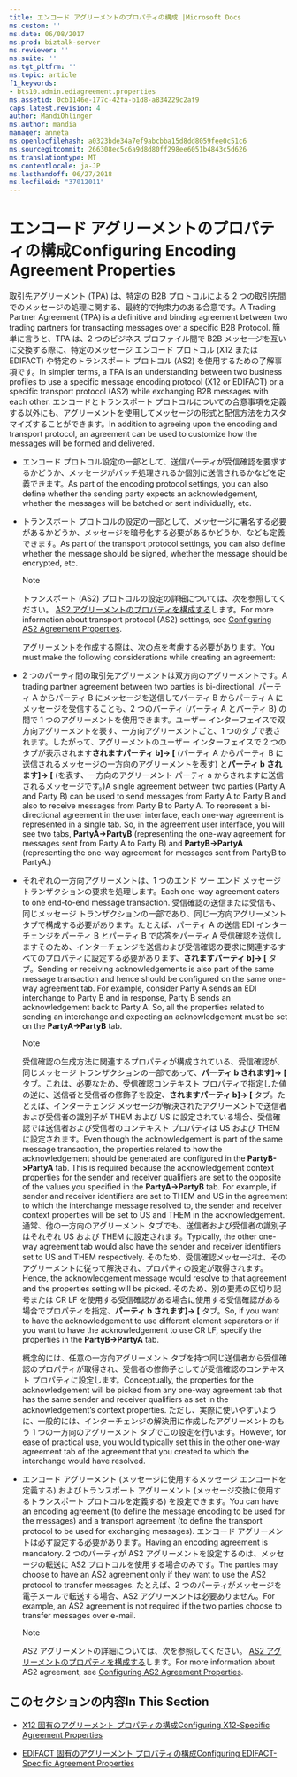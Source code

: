 ```yaml
---
title: エンコード アグリーメントのプロパティの構成 |Microsoft Docs
ms.custom: ''
ms.date: 06/08/2017
ms.prod: biztalk-server
ms.reviewer: ''
ms.suite: ''
ms.tgt_pltfrm: ''
ms.topic: article
f1_keywords:
- bts10.admin.ediagreement.properties
ms.assetid: 0cb1146e-177c-42fa-b1d8-a834229c2af9
caps.latest.revision: 4
author: MandiOhlinger
ms.author: mandia
manager: anneta
ms.openlocfilehash: a0323bde34a7ef9abcbba15d8dd8059fee0c51c6
ms.sourcegitcommit: 266308ec5c6a9d8d80ff298ee6051b4843c5d626
ms.translationtype: MT
ms.contentlocale: ja-JP
ms.lasthandoff: 06/27/2018
ms.locfileid: "37012011"
---
```

# <a name="configuring-encoding-agreement-properties"></a><span data-ttu-id="70c1f-102">エンコード アグリーメントのプロパティの構成</span><span class="sxs-lookup"><span data-stu-id="70c1f-102">Configuring Encoding Agreement Properties</span></span>
<span data-ttu-id="70c1f-103">取引先アグリーメント (TPA) は、特定の B2B プロトコルによる 2 つの取引先間でのメッセージの処理に関する、最終的で拘束力のある合意です。</span><span class="sxs-lookup"><span data-stu-id="70c1f-103">A Trading Partner Agreement (TPA) is a definitive and binding agreement between two trading partners for transacting messages over a specific B2B Protocol.</span></span> <span data-ttu-id="70c1f-104">簡単に言うと、TPA は、2 つのビジネス プロファイル間で B2B メッセージを互いに交換する際に、特定のメッセージ エンコード プロトコル (X12 または EDIFACT) や特定のトランスポート プロトコル (AS2) を使用するための了解事項です。</span><span class="sxs-lookup"><span data-stu-id="70c1f-104">In simpler terms, a TPA is an understanding between two business profiles to use a specific message encoding protocol (X12 or EDIFACT) or a specific transport protocol (AS2) while exchanging B2B messages with each other.</span></span> <span data-ttu-id="70c1f-105">エンコードとトランスポート プロトコルについての合意事項を定義する以外にも、アグリーメントを使用してメッセージの形式と配信方法をカスタマイズすることができます。</span><span class="sxs-lookup"><span data-stu-id="70c1f-105">In addition to agreeing upon the encoding and transport protocol, an agreement can be used to customize how the messages will be formed and delivered.</span></span>  
  
- <span data-ttu-id="70c1f-106">エンコード プロトコル設定の一部として、送信パーティが受信確認を要求するかどうか、メッセージがバッチ処理されるか個別に送信されるかなどを定義できます。</span><span class="sxs-lookup"><span data-stu-id="70c1f-106">As part of the encoding protocol settings, you can also define whether the sending party expects an acknowledgement, whether the messages will be batched or sent individually, etc.</span></span>  
  
- <span data-ttu-id="70c1f-107">トランスポート プロトコルの設定の一部として、メッセージに署名する必要があるかどうか、メッセージを暗号化する必要があるかどうか、なども定義できます。</span><span class="sxs-lookup"><span data-stu-id="70c1f-107">As part of the transport protocol settings, you can also define whether the message should be signed, whether the message should be encrypted, etc.</span></span>  
  
  > [!NOTE]
  >  <span data-ttu-id="70c1f-108">トランスポート (AS2) プロトコルの設定の詳細については、次を参照してください。 [AS2 アグリーメントのプロパティを構成する](../core/configuring-as2-agreement-properties.md)します。</span><span class="sxs-lookup"><span data-stu-id="70c1f-108">For more information about transport protocol (AS2) settings, see [Configuring AS2 Agreement Properties](../core/configuring-as2-agreement-properties.md).</span></span>  
  
  <span data-ttu-id="70c1f-109">アグリーメントを作成する際は、次の点を考慮する必要があります。</span><span class="sxs-lookup"><span data-stu-id="70c1f-109">You must make the following considerations while creating an agreement:</span></span>  
  
- <span data-ttu-id="70c1f-110">2 つのパーティ間の取引先アグリーメントは双方向のアグリーメントです。</span><span class="sxs-lookup"><span data-stu-id="70c1f-110">A trading partner agreement between two parties is bi-directional.</span></span> <span data-ttu-id="70c1f-111">パーティ A からパーティ B にメッセージを送信してパーティ B からパーティ A にメッセージを受信することも、2 つのパーティ (パーティ A とパーティ B) の間で 1 つのアグリーメントを使用できます。ユーザー インターフェイスで双方向アグリーメントを表す、一方向アグリーメントごと、1 つのタブで表されます。したがって、アグリーメントのユーザー インターフェイスで 2 つのタブが表示されます**されますパーティ b]-> [** (パーティ A からパーティ B に送信されるメッセージの一方向のアグリーメントを表す) と**パーティ b されます]-> [** (を表す、一方向のアグリーメント パーティ a からされますに送信されるメッセージです。)</span><span class="sxs-lookup"><span data-stu-id="70c1f-111">A single agreement between two parties (Party A and Party B) can be used to send messages from Party A to Party B and also to receive messages from Party B to Party A. To represent a bi-directional agreement in the user interface, each one-way agreement is represented in a single tab. So, in the agreement user interface, you will see two tabs, **PartyA->PartyB** (representing the one-way agreement for messages sent from Party A to Party B) and **PartyB->PartyA** (representing the one-way agreement for messages sent from PartyB to PartyA.)</span></span>  
  
- <span data-ttu-id="70c1f-112">それぞれの一方向アグリーメントは、1 つのエンド ツー エンド メッセージ トランザクションの要求を処理します。</span><span class="sxs-lookup"><span data-stu-id="70c1f-112">Each one-way agreement caters to one end-to-end message transaction.</span></span> <span data-ttu-id="70c1f-113">受信確認の送信または受信も、同じメッセージ トランザクションの一部であり、同じ一方向アグリーメント タブで構成する必要があります。たとえば、パーティ A の送信 EDI インターチェンジをパーティ B とパーティ B で応答をパーティ A 受信確認を送信しますそのため、インターチェンジを送信および受信確認の要求に関連するすべてのプロパティに設定する必要があります、**されますパーティ b]-> [** タブ。</span><span class="sxs-lookup"><span data-stu-id="70c1f-113">Sending or receiving acknowledgements is also part of the same message transaction and hence should be configured on the same one-way agreement tab. For example, consider Party A sends an EDI interchange to Party B and in response, Party B sends an acknowledgement back to Party A. So, all the properties related to sending an interchange and expecting an acknowledgement must be set on the **PartyA->PartyB** tab.</span></span>  
  
  > [!NOTE]
  >  <span data-ttu-id="70c1f-114">受信確認の生成方法に関連するプロパティが構成されている、受信確認が、同じメッセージ トランザクションの一部であって、**パーティ b されます]-> [** タブ。これは、必要なため、受信確認コンテキスト プロパティで指定した値の逆に、送信者と受信者の修飾子を設定、**されますパーティ b]-> [** タブ。たとえば、インターチェンジ メッセージが解決されたアグリーメントで送信者および受信者の識別子が THEM および US に設定されている場合、受信確認では送信者および受信者のコンテキスト プロパティは US および THEM に設定されます。</span><span class="sxs-lookup"><span data-stu-id="70c1f-114">Even though the acknowledgement is part of the same message transaction, the properties related to how the acknowledgement should be generated are configured in the **PartyB->PartyA** tab. This is required because the acknowledgement context properties for the sender and receiver qualifiers are set to the opposite of the values you specified in the **PartyA->PartyB** tab. For example, if sender and receiver identifiers are set to THEM and US in the agreement to which the interchange message resolved to, the sender and receiver context properties will be set to US and THEM in the acknowledgement.</span></span> <span data-ttu-id="70c1f-115">通常、他の一方向のアグリーメント タブでも、送信者および受信者の識別子はそれぞれ US および THEM に設定されます。</span><span class="sxs-lookup"><span data-stu-id="70c1f-115">Typically, the other one-way agreement tab would also have the sender and receiver identifiers set to US and THEM respectively.</span></span> <span data-ttu-id="70c1f-116">そのため、受信確認メッセージは、そのアグリーメントに従って解決され、プロパティの設定が取得されます。</span><span class="sxs-lookup"><span data-stu-id="70c1f-116">Hence, the acknowledgement message would resolve to that agreement and the properties setting will be picked.</span></span> <span data-ttu-id="70c1f-117">そのため、別の要素の区切り記号または CR LF を使用する受信確認がある場合に使用する受信確認がある場合でプロパティを指定、**パーティ b されます]-> [** タブ。</span><span class="sxs-lookup"><span data-stu-id="70c1f-117">So, if you want to have the acknowledgement to use different element separators or if you want to have the acknowledgement to use CR LF, specify the properties in the **PartyB->PartyA** tab.</span></span>  
  >   
  >  <span data-ttu-id="70c1f-118">概念的には、任意の一方向アグリーメント タブを持つ同じ送信者から受信確認のプロパティが取得され、受信者の修飾子としてが受信確認のコンテキスト プロパティに設定します。</span><span class="sxs-lookup"><span data-stu-id="70c1f-118">Conceptually, the properties for the acknowledgement will be picked from any one-way agreement tab that has the same sender and receiver qualifiers as set in the acknowledgement’s context properties.</span></span> <span data-ttu-id="70c1f-119">ただし、実際に使いやすいように、一般的には、インターチェンジの解決用に作成したアグリーメントのもう 1 つの一方向のアグリーメント タブでこの設定を行います。</span><span class="sxs-lookup"><span data-stu-id="70c1f-119">However, for ease of practical use, you would typically set this in the other one-way agreement tab of the agreement that you created to which the interchange would have resolved.</span></span>  
  
- <span data-ttu-id="70c1f-120">エンコード アグリーメント (メッセージに使用するメッセージ エンコードを定義する) およびトランスポート アグリーメント (メッセージ交換に使用するトランスポート プロトコルを定義する) を設定できます。</span><span class="sxs-lookup"><span data-stu-id="70c1f-120">You can have an encoding agreement (to define the message encoding to be used for the messages) and a transport agreement (to define the transport protocol to be used for exchanging messages).</span></span> <span data-ttu-id="70c1f-121">エンコード アグリーメントは必ず設定する必要があります。</span><span class="sxs-lookup"><span data-stu-id="70c1f-121">Having an encoding agreement is mandatory.</span></span> <span data-ttu-id="70c1f-122">2 つのパーティが AS2 アグリーメントを設定するのは、メッセージの転送に AS2 プロトコルを使用する場合のみです。</span><span class="sxs-lookup"><span data-stu-id="70c1f-122">The parties may choose to have an AS2 agreement only if they want to use the AS2 protocol to transfer messages.</span></span> <span data-ttu-id="70c1f-123">たとえば、2 つのパーティがメッセージを電子メールで転送する場合、AS2 アグリーメントは必要ありません。</span><span class="sxs-lookup"><span data-stu-id="70c1f-123">For example, an AS2 agreement is not required if the two parties choose to transfer messages over e-mail.</span></span>  
  
  > [!NOTE]
  >  <span data-ttu-id="70c1f-124">AS2 アグリーメントの詳細については、次を参照してください。 [AS2 アグリーメントのプロパティを構成する](../core/configuring-as2-agreement-properties.md)します。</span><span class="sxs-lookup"><span data-stu-id="70c1f-124">For more information about AS2 agreement, see [Configuring AS2 Agreement Properties](../core/configuring-as2-agreement-properties.md).</span></span>  
  
## <a name="in-this-section"></a><span data-ttu-id="70c1f-125">このセクションの内容</span><span class="sxs-lookup"><span data-stu-id="70c1f-125">In This Section</span></span>  
  
-   [<span data-ttu-id="70c1f-126">X12 固有のアグリーメント プロパティの構成</span><span class="sxs-lookup"><span data-stu-id="70c1f-126">Configuring X12-Specific Agreement Properties</span></span>](../core/configuring-x12-specific-agreement-properties.md)  
  
-   [<span data-ttu-id="70c1f-127">EDIFACT 固有のアグリーメント プロパティの構成</span><span class="sxs-lookup"><span data-stu-id="70c1f-127">Configuring EDIFACT-Specific Agreement Properties</span></span>](../core/configuring-edifact-specific-agreement-properties.md)